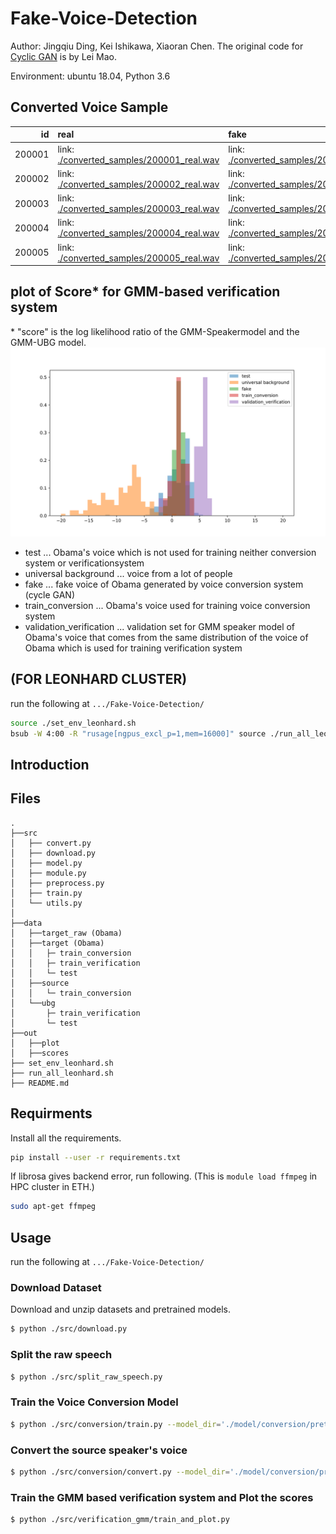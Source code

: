 # Fake-Voice-Detection

Author: Jingqiu Ding, Kei Ishikawa, Xiaoran Chen. 
The original code for [Cyclic GAN](https://github.com/leimao/Voice_Converter_CycleGAN) is by Lei Mao.<br>

Environment: ubuntu 18.04, Python 3.6

## Converted Voice Sample
|     id | real                                                                             | fake                                                                             |
|-------:|:---------------------------------------------------------------------------------|:---------------------------------------------------------------------------------|
| 200001 | link: [./converted_samples/200001_real.wav](./converted_samples/200001_real.wav) | link: [./converted_samples/200001_fake.wav](./converted_samples/200001_fake.wav) |
| 200002 | link: [./converted_samples/200002_real.wav](./converted_samples/200002_real.wav) | link: [./converted_samples/200002_fake.wav](./converted_samples/200002_fake.wav) |
| 200003 | link: [./converted_samples/200003_real.wav](./converted_samples/200003_real.wav) | link: [./converted_samples/200003_fake.wav](./converted_samples/200003_fake.wav) |
| 200004 | link: [./converted_samples/200004_real.wav](./converted_samples/200004_real.wav) | link: [./converted_samples/200004_fake.wav](./converted_samples/200004_fake.wav) |
| 200005 | link: [./converted_samples/200005_real.wav](./converted_samples/200005_real.wav) | link: [./converted_samples/200005_fake.wav](./converted_samples/200005_fake.wav) |

## plot of Score* for GMM-based verification system
\* "score" is the log likelihood ratio of the GMM-Speakermodel and the GMM-UBG model.
![](<./out/plot/average_score_per_small_clip_for_whole_%28disjoint_data_for_VC_and_Verif%29.png>)
- test ... Obama's voice which is not used for training neither conversion system or verificationsystem
- universal background ... voice from a lot of people
- fake ... fake voice of Obama generated by voice conversion system (cycle GAN)
- train_conversion ... Obama's voice used for training voice conversion system
- validation_verification ... validation set for GMM speaker model of Obama's voice that comes from the same distribution of the voice of Obama which is used for training verification system


## (FOR LEONHARD CLUSTER)

run the following at `.../Fake-Voice-Detection/`
```bash
source ./set_env_leonhard.sh
bsub -W 4:00 -R "rusage[ngpus_excl_p=1,mem=16000]" source ./run_all_leonhard.sh
```

## Introduction


## Files

```
.
├──src
│   ├── convert.py
│   ├── download.py
│   ├── model.py
│   ├── module.py
│   ├── preprocess.py
│   ├── train.py
│   └── utils.py
│
├──data
│   ├──target_raw (Obama)
│   ├──target (Obama)
│   │   ├─ train_conversion
│   │   ├─ train_verification
│   │   └─ test
│   ├──source
│   │   └─ train_conversion
│   └──ubg
│       ├─ train_verification
│       └─ test
├──out
│   ├──plot
│   ├──scores
├── set_env_leonhard.sh
├── run_all_leonhard.sh
├── README.md
```


## Requirments
Install all the requirements.

```bash
pip install --user -r requirements.txt
```
If librosa gives backend error, run following. (This is `module load ffmpeg` in HPC cluster in ETH.)
```bash
sudo apt-get ffmpeg
```

## Usage
run the following at `.../Fake-Voice-Detection/`

### Download Dataset
Download and unzip datasets and pretrained models.

```bash
$ python ./src/download.py
```

### Split the raw speech
```bash
$ python ./src/split_raw_speech.py
```

### Train the Voice Conversion Model
```bash
$ python ./src/conversion/train.py --model_dir='./model/conversion/pretrained'
```

### Convert the source speaker's voice
```bash
$ python ./src/conversion/convert.py --model_dir='./model/conversion/pretrained'
```

### Train the GMM based verification system and Plot the scores
```bash
$ python ./src/verification_gmm/train_and_plot.py
```

